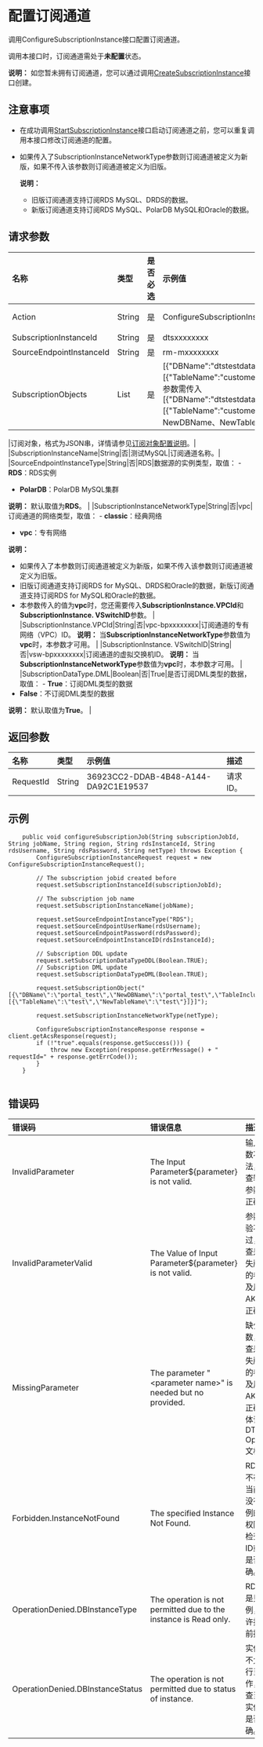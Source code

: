 # 配置订阅通道

调用ConfigureSubscriptionInstance接口配置订阅通道。

调用本接口时，订阅通道需处于**未配置**状态。

**说明：** 如您暂未拥有订阅通道，您可以通过调用[CreateSubscriptionInstance](https://help.aliyun.com/document_detail/49436.html)接口创建。

## 注意事项

-   在成功调用[StartSubscriptionInstance](/cn.zh-CN/API参考/数据订阅/启动订阅实例.md)接口启动订阅通道之前，您可以重复调用本接口修改订阅通道的配置。
-   如果传入了SubscriptionInstanceNetworkType参数则订阅通道被定义为新版，如果不传入该参数则订阅通道被定义为旧版。

    **说明：**

    -   旧版订阅通道支持订阅RDS MySQL、DRDS的数据。
    -   新版订阅通道支持订阅RDS MySQL、PolarDB MySQL和Oracle的数据。

## 请求参数

|名称|类型|是否必选|示例值|描述|
|:-|:-|:---|:--|:-|
|Action|String|是|ConfigureSubscriptionInstance|要执行的操作，取值：ConfigureSubscriptionInstance。|
|SubscriptionInstanceId|String|是|dtsxxxxxxxx|订阅实例ID。|
|SourceEndpointInstanceId|String|是|rm-mxxxxxxxx|待订阅的实例ID。|
|SubscriptionObjects|List|是|\[\{"DBName":"dtstestdata","TableIncludes":\[\{"TableName":"customer"\}\]\}\]**说明：** 如果订阅对象是通过SDK配置的，该参数需传入\[\{"DBName":"dtstestdata","NewDBName":"dtstestdata","TableIncludes":\[\{"TableName":"customer","NewTableName":"customer"\}\]\}\]。其中NewDBName、NewTableName需与DBName、TableName保持一致。

|订阅对象，格式为JSON串，详情请参见[订阅对象配置说明](/cn.zh-CN/API参考/参数补充说明/订阅对象配置说明.md)。|
|SubscriptionInstanceName|String|否|测试MySQL|订阅通道名称。|
|SourceEndpointInstanceType|String|否|RDS|数据源的实例类型，取值： -   **RDS**：RDS实例
-   **PolarDB**：PolarDB MySQL集群

**说明：** 默认取值为**RDS**。 |
|SubscriptionInstanceNetworkType|String|否|vpc|订阅通道的网络类型，取值： -   **classic**：经典网络
-   **vpc**：专有网络

**说明：**

-   如果传入了本参数则订阅通道被定义为新版，如果不传入该参数则订阅通道被定义为旧版。
-   旧版订阅通道支持订阅RDS for MySQL、DRDS和Oracle的数据，新版订阅通道支持订阅RDS for MySQL和Oracle的数据。
-   本参数传入的值为**vpc**时，您还需要传入**SubscriptionInstance.VPCId**和**SubscriptionInstance. VSwitchID**参数。 |
|SubscriptionInstance.VPCId|String|否|vpc-bpxxxxxxxx|订阅通道的专有网络（VPC）ID。 **说明：** 当**SubscriptionInstanceNetworkType**参数值为**vpc**时，本参数才可用。 |
|SubscriptionInstance. VSwitchID|String|否|vsw-bpxxxxxxxx|订阅通道的虚拟交换机ID。 **说明：** 当**SubscriptionInstanceNetworkType**参数值为**vpc**时，本参数才可用。 |
|SubscriptionDataType.DML|Boolean|否|True|是否订阅DML类型的数据，取值： -   **True**：订阅DML类型的数据
-   **False**：不订阅DML类型的数据

**说明：** 默认取值为**True**。 |

## 返回参数

|名称|类型|示例值|描述|
|:-|:-|:--|:-|
|RequestId|String|36923CC2-DDAB-4B48-A144-DA92C1E19537|请求ID。|

## 示例

```
    public void configureSubscriptionJob(String subscriptionJobId, String jobName, String region, String rdsInstanceId, String rdsUsername, String rdsPassword, String netType) throws Exception {
        ConfigureSubscriptionInstanceRequest request = new ConfigureSubscriptionInstanceRequest();

        // The subscription jobid created before
        request.setSubscriptionInstanceId(subscriptionJobId);

        // The subscription job name
        request.setSubscriptionInstanceName(jobName);

        request.setSourceEndpointInstanceType("RDS");
        request.setSourceEndpointUserName(rdsUsername);
        request.setSourceEndpointPassword(rdsPassword);
        request.setSourceEndpointInstanceID(rdsInstanceId);

        // Subscription DDL update
        request.setSubscriptionDataTypeDDL(Boolean.TRUE);
        // Subscription DML update
        request.setSubscriptionDataTypeDML(Boolean.TRUE);

        request.setSubscriptionObject("[{\"DBName\":\"portal_test\",\"NewDBName\":\"portal_test\",\"TableIncludes\":[{\"TableName\":\"test\",\"NewTableName\":\"test\"}]}]");

        request.setSubscriptionInstanceNetworkType(netType);

        ConfigureSubscriptionInstanceResponse response = client.getAcsResponse(request);
        if (!"true".equals(response.getSuccess())) {
            throw new Exception(response.getErrMessage() + " requestId=" + response.getErrCode());
        }
    }
            
```

## 错误码

|错误码|错误信息|描述|
|:--|:---|:-|
|InvalidParameter|The Input Parameter$\{parameter\} is not valid.|输入的参数不合法，请检查输入的参数是否正确。|
|InvalidParameterValid|The Value of Input Parameter$\{parameter\} is not valid.|参数值校验不通过，请检查是否缺失所提示的参数以及用户AK是否正确。|
|MissingParameter|The parameter "<parameter name\>" is needed but no provided.|缺少参数，请检查是否缺失所提示的参数以及用户AK是否正确，具体请参照DTS OpenAPI文档。|
|Forbidden.InstanceNotFound|The specified Instance Not Found.|RDS实例不存在或当前用户没有该实例的操作权限，请检查实例ID或权限是否正确。|
|OperationDenied.DBInstanceType|The operation is not permitted due to the instance is Read only.|RDS实例是只读实例，不允许执行当前操作。|
|OperationDenied.DBInstanceStatus|The operation is not permitted due to status of instance.|实例状态不允许执行当前操作，请检查当前的实例状态是否正确。|

